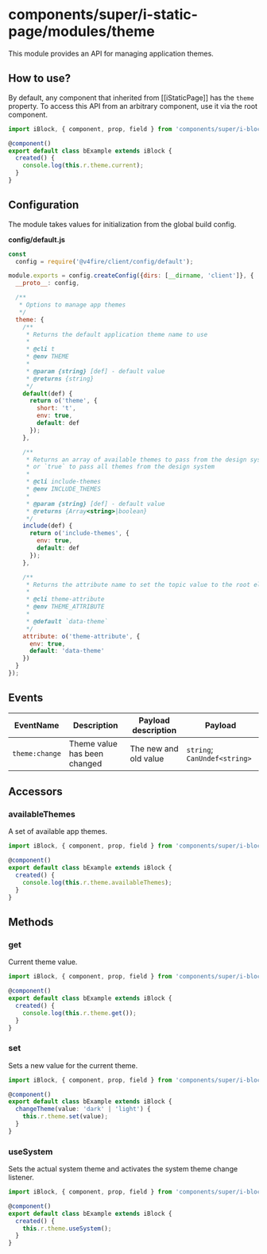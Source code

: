 # components/super/i-static-page/modules/theme

This module provides an API for managing application themes.

## How to use?

By default, any component that inherited from [[iStaticPage]] has the `theme` property.
To access this API from an arbitrary component, use it via the root component.

```typescript
import iBlock, { component, prop, field } from 'components/super/i-block/i-block';

@component()
export default class bExample extends iBlock {
  created() {
    console.log(this.r.theme.current);
  }
}
```

## Configuration

The module takes values for initialization from the global build config.

__config/default.js__

```js
const
  config = require('@v4fire/client/config/default');

module.exports = config.createConfig({dirs: [__dirname, 'client']}, {
  __proto__: config,

  /**
   * Options to manage app themes
   */
  theme: {
    /**
     * Returns the default application theme name to use
     *
     * @cli t
     * @env THEME
     *
     * @param {string} [def] - default value
     * @returns {string}
     */
    default(def) {
      return o('theme', {
        short: 't',
        env: true,
        default: def
      });
    },

    /**
     * Returns an array of available themes to pass from the design system to the runtime,
     * or `true` to pass all themes from the design system
     *
     * @cli include-themes
     * @env INCLUDE_THEMES
     *
     * @param {string} [def] - default value
     * @returns {Array<string>|boolean}
     */
    include(def) {
      return o('include-themes', {
        env: true,
        default: def
      });
    },

    /**
     * Returns the attribute name to set the topic value to the root element
     *
     * @cli theme-attribute
     * @env THEME_ATTRIBUTE
     *
     * @default `data-theme`
     */
    attribute: o('theme-attribute', {
      env: true,
      default: 'data-theme'
    })
  }
});
```

## Events

| EventName      | Description                  | Payload description   | Payload                      |
|----------------|------------------------------|-----------------------|------------------------------|
| `theme:change` | Theme value has been changed | The new and old value | `string`; `CanUndef<string>` |

## Accessors

### availableThemes

A set of available app themes.

```typescript
import iBlock, { component, prop, field } from 'components/super/i-block/i-block';

@component()
export default class bExample extends iBlock {
  created() {
    console.log(this.r.theme.availableThemes);
  }
}
```

## Methods

### get

Current theme value.

```typescript
import iBlock, { component, prop, field } from 'components/super/i-block/i-block';

@component()
export default class bExample extends iBlock {
  created() {
    console.log(this.r.theme.get());
  }
}
```

### set

Sets a new value for the current theme.

```typescript
import iBlock, { component, prop, field } from 'components/super/i-block/i-block';

@component()
export default class bExample extends iBlock {
  changeTheme(value: 'dark' | 'light') {
    this.r.theme.set(value);
  }
}
```

### useSystem

Sets the actual system theme and activates the system theme change listener.

```typescript
import iBlock, { component, prop, field } from 'components/super/i-block/i-block';

@component()
export default class bExample extends iBlock {
  created() {
    this.r.theme.useSystem();
  }
}
```
